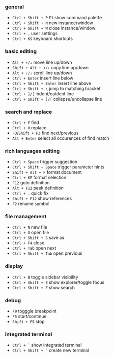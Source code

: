 ### general

- `Ctrl + Shift + P` `F1` show command palette
- `Ctrl + Shift + N` new instance/window
- `Ctrl + Shift + W` close instance/window
- `Ctrl + ,` user settings
- `Ctrl + KS` keyboard shortcuts

### basic editing

- `Alt + ↑/↓` move line up/down
- `Shift + Alt + ↑/↓` copy line up/down
- `Alt + ↑/↓` scroll line up/down
- `Ctrl + Enter` insert line below
- `Ctrl + Shift + Enter` insert line above
- `Ctrl + Shift + \` jump to matching bracket
- `Ctrl + ]/[` indent/outdent line
- `Ctrl + Shift + ]/[` collapse/uncollapse line

### search and replace

- `Ctrl + F` find
- `Ctrl + H` replace
- `F3`/`Shift + F3` find next/previous
- `Alt + Enter` select all occurences of find match

### rich languages editing

- `Ctrl + Space` trigger suggestion
- `Ctrl + Shift + Space` trigger parameter hints
- `Shift + Alt + F` format document
- `Ctrl + KF` format selection
- `F12` goto definition
- `Alt + F12` peek definition
- `Ctrl + .` quick fix
- `Shift + F12` show references
- `F2` rename symbol


### file management
- `Ctrl + N` new file
- `Ctrl + O` open file
- `Ctrl + Shift + S` save as
- `Ctrl + F4` close
- `Ctrl + Tab` open next
- `Ctrl + Shift + Tab` open previous

### display
- `Ctrl + B` toggle sidebar visibility
- `Ctrl + Shift + E` show explorer/toggle focus
- `Ctrl + Shift + F` show search

### debug
- `F9` togggle breakpoint
- `F5` start/continue
- `Shift + F5` stop

### integrated terminal
- `` Ctrl + ` `` show integrated terminal
- `` Ctrl + Shift + ` `` create new terminal